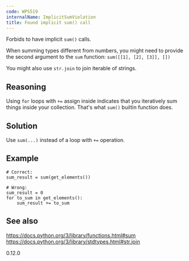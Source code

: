```yaml
---
code: WPS519
internalName: ImplicitSumViolation
title: Found implicit sum() call
---
```


Forbids to have implicit `sum()` calls.

When summing types different from numbers, you might need to provide the
second argument to the `sum` function: `sum([[1], [2], [3]], [])`

You might also use `str.join` to join iterable of strings.

## Reasoning
Using `for` loops with `+=` assign inside indicates that you
iteratively sum things inside your collection. That's what `sum()`
builtin function does.

## Solution
Use `sum(...)` instead of a loop with `+=` operation.

## Example

    # Correct:
    sum_result = sum(get_elements())
    
    # Wrong:
    sum_result = 0
    for to_sum in get_elements():
        sum_result += to_sum

## See also
<https://docs.python.org/3/library/functions.html#sum>
<https://docs.python.org/3/library/stdtypes.html#str.join>

<div class="versionadded">

0.12.0

</div>